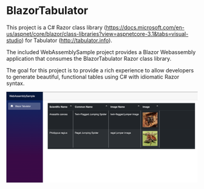 # BlazorTabulator

This project is a C# Razor class library (https://docs.microsoft.com/en-us/aspnet/core/blazor/class-libraries?view=aspnetcore-3.1&tabs=visual-studio) for Tabulator (http://tabulator.info).

The included WebAssemblySample project provides a Blazor Webassembly application that consumes the BlazorTabulator Razor class library.

The goal for this project is to provide a rich experience to allow developers to generate beautiful, functional tables using C# with idiomatic Razor syntax.

![blazortabulatorscreenshot](https://github.com/nickfessel/blazortabulator/blob/develop/screenshot.png)
